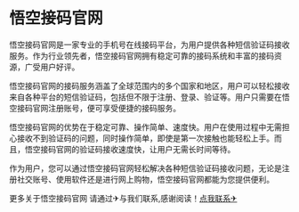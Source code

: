 # 悟空接码官网

悟空接码官网是一家专业的手机号在线接码平台，为用户提供各种短信验证码接收服务。作为行业领先者，悟空接码官网拥有稳定可靠的接码系统和丰富的接码资源，广受用户好评。

悟空接码官网的接码服务涵盖了全球范围内的多个国家和地区，用户可以轻松接收来自各种平台的短信验证码，包括但不限于注册、登录、验证等。用户只需要在悟空接码官网注册账号，便可享受便捷的接码服务。

悟空接码官网的优势在于稳定可靠、操作简单、速度快。用户在使用过程中无需担心接收不到验证码的问题，同时操作简单，即使是第一次接触也能轻松上手。而且，悟空接码官网的验证码接收速度快，让用户无需长时间等待。

作为用户，您可以通过悟空接码官网轻松解决各种短信验证码接收问题，无论是注册社交账号、使用软件还是进行网上购物，悟空接码官网都能为您提供便利。

更多关于悟空接码官网 请通过✈与我们联系,感谢阅读！[点我联系✈](https://img.k02.cc)